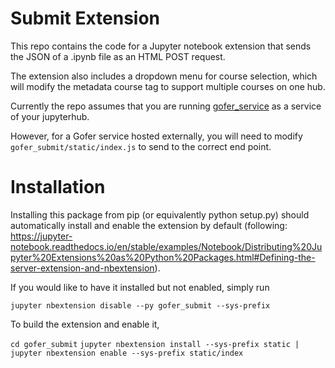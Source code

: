 # Submit Extension

This repo contains the code for a Jupyter notebook extension that sends the JSON of a .ipynb file as an HTML POST request.

The extension also includes a dropdown menu for course selection, which will modify the metadata course tag to support multiple courses on one hub.

Currently the repo assumes that you are running [gofer_service](https://github.com/data-8/gofer_service) as a service of your jupyterhub.

However, for a Gofer service hosted externally, you will need to modify `gofer_submit/static/index.js` to send to the correct end point.

# Installation

Installing this package from pip (or equivalently python setup.py) should automatically install and enable the extension by default (following: https://jupyter-notebook.readthedocs.io/en/stable/examples/Notebook/Distributing%20Jupyter%20Extensions%20as%20Python%20Packages.html#Defining-the-server-extension-and-nbextension).

If you would like to have it installed but not enabled, simply run

`jupyter nbextension disable --py gofer_submit --sys-prefix`

To build the extension and enable it,

`cd gofer_submit`
`jupyter nbextension install --sys-prefix static | jupyter nbextension enable --sys-prefix static/index`
